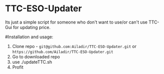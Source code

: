 # TTC-ESO-Updater
Its just a simple script for someone who don't want to use/or can't use TTC-Gui for updating price.

#Installation and usage:
  1. Clone repo - `git@github.com:Ailadir/TTC-ESO-Updater.git` or `https://github.com/Ailadir/TTC-ESO-Updater.git`
  2. Go to downloaded repo
  3. use ./updateTTC.sh
  4. Profit
